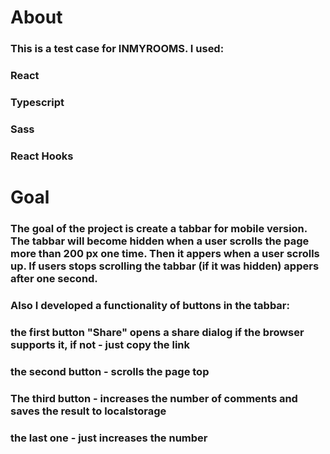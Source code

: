 # About

### This is a test case for INMYROOMS. I used:

### React

### Typescript

### Sass

### React Hooks

# Goal

### The goal of the project is create a tabbar for mobile version. The tabbar will become hidden when а user scrolls the page more than 200 px one time. Then it appers when a user scrolls up. If users stops scrolling the tabbar (if it was hidden) appers after one second.

### Also I developed a functionality of buttons in the tabbar:

### the first button "Share" opens a share dialog if the browser supports it, if not - just copy the link

### the second button - scrolls the page top

### The third button - increases the number of comments and saves the result to localstorage

### the last one - just increases the number


